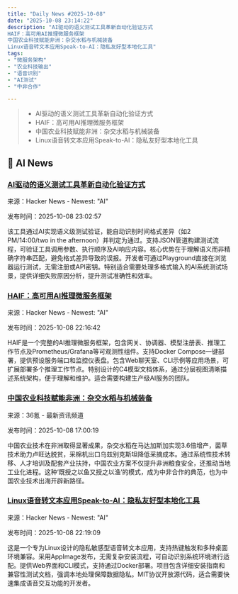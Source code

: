 ```yaml
---
title: "Daily News #2025-10-08"
date: "2025-10-08 23:14:22"
description: "AI驱动的语义测试工具革新自动化验证方式
HAIF：高可用AI推理微服务框架
中国农业科技赋能非洲：杂交水稻与机械装备
Linux语音转文本应用Speak-to-AI：隐私友好型本地化工具"
tags: 
- "微服务架构"
- "农业科技输出"
- "语音识别"
- "AI测试"
- "中非合作"

---
```


> - AI驱动的语义测试工具革新自动化验证方式
> - HAIF：高可用AI推理微服务框架
> - 中国农业科技赋能非洲：杂交水稻与机械装备
> - Linux语音转文本应用Speak-to-AI：隐私友好型本地化工具

## 🤖 AI News

### [AI驱动的语义测试工具革新自动化验证方式](https://www.semantictest.dev)

来源：Hacker News - Newest: "AI"

发布时间：2025-10-08 23:02:57

该工具通过AI实现语义级测试验证，能自动识别时间格式差异（如2 PM/14:00/two in the afternoon）并判定为通过。支持JSON管道构建测试流程，可验证工具调用参数、执行顺序及AI响应内容。核心优势在于理解语义而非精确字符串匹配，避免格式差异导致的误报。开发者可通过Playground直接在浏览器运行测试，无需注册或API密钥。特别适合需要处理多格式输入的AI系统测试场景，提供详细失败原因分析，提升测试准确性和效率。

### [HAIF：高可用AI推理微服务框架](https://github.com/Branexai/haif)

来源：Hacker News - Newest: "AI"

发布时间：2025-10-08 22:16:42

HAIF是一个完整的AI推理微服务框架，包含网关、协调器、模型注册表、推理工作节点及Prometheus/Grafana等可观测性组件。支持Docker Compose一键部署，提供预设服务端口和监控仪表盘。包含Web聊天室、CLI示例等应用场景，可扩展部署多个推理工作节点。特别设计的C4模型文档体系，通过分层视图清晰描述系统架构，便于理解和维护。适合需要构建生产级AI服务的团队。

### [中国农业科技赋能非洲：杂交水稻与机械装备](https://www.36kr.com/p/3500024330230665)

来源：36氪 - 最新资讯频道

发布时间：2025-10-08 17:00:19

中国农业技术在非洲取得显著成果，杂交水稻在马达加斯加实现3.6倍增产，菌草技术助力卢旺达脱贫，采棉机出口乌兹别克斯坦降低采摘成本。通过系统性技术转移、人才培训及配套产业扶持，中国农业方案不仅提升非洲粮食安全，还推动当地工业化进程。这种‘既授之以鱼又授之以渔’的模式，成为中非合作的典范，也为中国农业技术出海开辟新路径。

### [Linux语音转文本应用Speak-to-AI：隐私友好型本地化工具](https://github.com/AshBuk/speak-to-ai)

来源：Hacker News - Newest: "AI"

发布时间：2025-10-08 22:19:09

这是一个专为Linux设计的隐私敏感型语音转文本应用，支持热键触发和多种桌面环境兼容。采用AppImage发布，无需复杂安装流程，可自动识别系统环境进行适配。提供Web界面和CLI模式，支持通过Docker部署。项目包含详细安装指南和兼容性测试文档，强调本地处理保障数据隐私。MIT协议开放源代码，适合需要快速集成语音交互功能的开发者。
